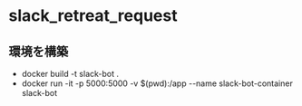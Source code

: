 # slack_retreat_request

## 環境を構築
- docker build -t slack-bot .
- docker run -it -p 5000:5000 -v $(pwd):/app --name slack-bot-container slack-bot